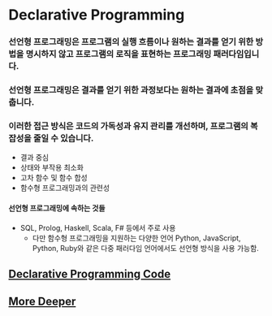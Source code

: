 # Declarative Programming 

### 선언형 프로그래밍은 프로그램의 실행 흐름이나 원하는 결과를 얻기 위한 방법을 명시하지 않고 프로그램의 로직을 표현하는 프로그래밍 패러다임입니다. 

### 선언형 프로그래밍은 결과를 얻기 위한 과정보다는 원하는 결과에 초점을 맞춥니다. 

### 이러한 접근 방식은 코드의 가독성과 유지 관리를 개선하며, 프로그램의 복잡성을 줄일 수 있습니다.

- 결과 중심 
- 상태와 부작용 최소화 
- 고차 함수 및 함수 합성 
- 함수형 프로그래밍과의 관련성 

#### 선언형 프로그래밍에 속하는 것들 

- SQL, Prolog, Haskell, Scala, F# 등에서 주로 사용 
  - 다만 함수형 프로그래밍을 지원하는 다양한 언어 Python, JavaScript, Python, Ruby와 같은 다중 패러다임 언어에서도 선언형 방식을 사용 가능함. 

## [Declarative Programming Code](https://github-history.netlify.app/keepinmindsh/lines_edu/blob/main/paradigm/03/declarative_programming.go)

## [More Deeper](https://github.com/keepinmindsh/lines_edu/blob/main/paradigm/03/declarative_programming_deeper.md)
